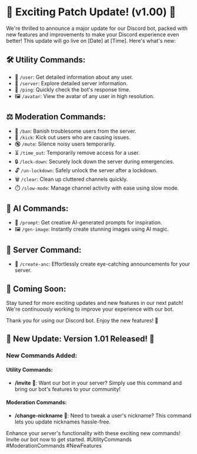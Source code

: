 # 🌟 Exciting Patch Update! (v1.00) 🌟

We're thrilled to announce a major update for our Discord bot, packed with new features and improvements to make your Discord experience even better! This update will go live on [Date] at [Time]. Here's what's new:



## 🛠️ Utility Commands:
- 👤 `/user`: Get detailed information about any user.
- 🏰 `/server`: Explore detailed server information.
- 🏓 `/ping`: Quickly check the bot's response time.
- 🖼️ `/avatar`: View the avatar of any user in high resolution.

## ⚖️ Moderation Commands:
- 🚫 `/ban`: Banish troublesome users from the server.
- 👢 `/kick`: Kick out users who are causing issues.
- 🔇 `/mute`: Silence noisy users temporarily.
- ⏳ `/time_out`: Temporarily remove access for a user.
- 🔒 `/lock-down`: Securely lock down the server during emergencies.
- 🔓 `/un-lockdown`: Safely unlock the server after a lockdown.
- 🗑️ `/clear`: Clean up cluttered channels quickly.
- ⏱️ `/slow-mode`: Manage channel activity with ease using slow mode.

## 🧠 AI Commands:
- 🧠 `/prompt`: Get creative AI-generated prompts for inspiration.
- 🖼️ `/gen-image`: Instantly create stunning images using AI magic.

## 🏰 Server Command:
- 🏰 `/create-anc`: Effortlessly create eye-catching announcements for your server.

## 🚀 Coming Soon:
Stay tuned for more exciting updates and new features in our next patch! We're continuously working to improve your experience with our bot.

Thank you for using our Discord bot. Enjoy the new features! 🎉



## 🚀 New Update: Version 1.01 Released! 🎉

### New Commands Added:

#### Utility Commands:
- **/invite** 💌: Want our bot in your server? Simply use this command and bring our bot's features to your community!

#### Moderation Commands:
- **/change-nickname** 🔧: Need to tweak a user's nickname? This command lets you update nicknames hassle-free.

Enhance your server's functionality with these exciting new commands! Invite our bot now to get started. #UtilityCommands #ModerationCommands #NewFeatures
